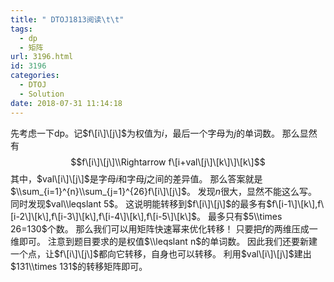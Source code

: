```yaml
---
title: " DTOJ1813阅读\t\t"
tags:
  - dp
  - 矩阵
url: 3196.html
id: 3196
categories:
  - DTOJ
  - Solution
date: 2018-07-31 11:14:18
---
```


先考虑一下dp。记$f\[i\]\[j\]$为权值为$i$，最后一个字母为$j$的单词数。 那么显然有 $$f\[i\]\[j\]\\Rightarrow f\[i+val\[j\]\[k\]\]\[k\]$$ 其中，$val\[i\]\[j\]$是字母$i$和字母$j$之间的差异值。 那么答案就是$\\sum_{i=1}^{n}\\sum_{j=1}^{26}f\[i\]\[j\]$。 发现$n$很大，显然不能这么写。同时发现$val\\leqslant 5$。 这说明能转移到$f\[i\]\[j\]$的最多有$f\[i-1\]\[k\],f\[i-2\]\[k\],f\[i-3\]\[k\],f\[i-4\]\[k\],f\[i-5\]\[k\]$。 最多只有$5\\times 26=130$个数。 那么我们可以用矩阵快速幂来优化转移！ 只要把$f$的两维压成一维即可。 注意到题目要求的是权值$\\leqslant n$的单词数。 因此我们还要新建一个点，让$f\[i\]\[j\]$都向它转移，自身也可以转移。 利用$val\[i\]\[j\]$建出$131\\times 131$的转移矩阵即可。